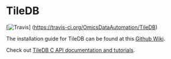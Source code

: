 # TileDB

[![Travis](https://img.shields.io/travis/Intel-HLS/TileDB.svg?maxAge=2592000)]
(https://travis-ci.org/OmicsDataAutomation/TileDB)

The installation guide for TileDB can be found at this [Github
Wiki](https://github.com/OmicsDataAutomation/TileDB/wiki).

Check out [TileDB C API documentation and tutorials](https://web.archive.org/web/20171230150211/http://istc-bigdata.org:80/tiledb/tutorials/index.html).
